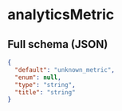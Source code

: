 # analyticsMetric

## Full schema (JSON)
```json
{
  "default": "unknown_metric",
  "enum": null,
  "type": "string",
  "title": "string"
}
```

